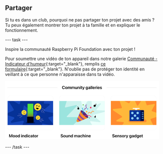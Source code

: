 ## Partager

Si tu es dans un club, pourquoi ne pas partager ton projet avec des amis ? Tu peux également montrer ton projet à ta famille et en expliquer le fonctionnement.

--- task ---

Inspire la communauté Raspberry Pi Foundation avec ton projet !

Pour soumettre une vidéo de ton appareil dans notre galerie [Communauté - Indicateur d'humeur](https://wke.lt/w/s/kTSkEC){:target="_blank"}, remplis [ce formulaire](https://form.raspberrypi.org/f/community-project-submissions){:target="_blank"}. N'oublie pas de protéger ton identité en veillant à ce que personne n'apparaisse dans ta vidéo.

![Une capture d'écran de notre page de galerie communautaire pour le parcours d'introduction à Pico montrant des galeries pour des projets d'indicateur d'humeur, de machine à sons et de gadgets sensoriels.](images/community-galleries.png)

--- /task ---
